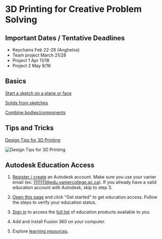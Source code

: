 # 3D Printing for Creative Problem Solving

## Important Dates / Tentative Deadlines

- Keychains Feb 22-28 (Anghelos)
- Team project March 21/28
- Project 1 Apr 11/18
- Project 2 May 9/16

## Basics

[Start a sketch on a plane or face](https://help.autodesk.com/view/fusion360/ENU/?guid=GUID-88CC0E51-AD05-4028-BF59-FACA5EC0FA2B)

[Solids from sketches](https://help.autodesk.com/view/fusion360/ENU/?guid=SLD-CREATE-SOLID-FROM-SKETCH)

[Combine bodies/components](https://www.autodesk.com/support/technical/article/caas/sfdcarticles/sfdcarticles/How-to-join-or-combine-bodies-in-Fusion-360.html)

## Tips and Tricks

[Design Tips for 3D Printing](https://imgur.com/gallery/SqIdFwB)

![Design Tips for 3D Printing](/resources/design-tips-3d-printing.jpg)

## Autodesk Education Access

1. [Register / create](https://accounts.autodesk.com/register) an Autodesk account.
Make sure you use your vanier email (ex: 1111111@edu.vaniercollege.qc.ca).
If you already have a valid education account with Autodesk, skip to step 3.

2. [Open this page](https://www.autodesk.com/education/edu-software/overview) and click "Get started" to get education access. Follow the steps to verify your education status.

3. [Sign in](https://accounts.autodesk.com/Authentication) to access the [full list](https://www.autodesk.com/education/edu-software/overview?sorting=featured&filters=individual) of education products available to you.

4. Add and install Fusion 360 on your computer.

5. Explore [learning resources](https://www.autodesk.com/products/fusion-360/resources).
